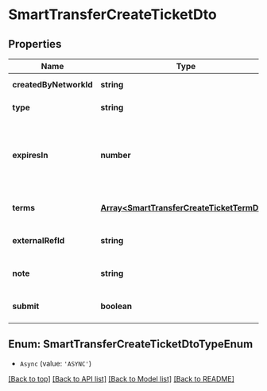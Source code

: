 # SmartTransferCreateTicketDto

## Properties

|Name | Type | Description | Notes|
|------------ | ------------- | ------------- | -------------|
|**createdByNetworkId** | **string** |  | [default to undefined]|
|**type** | **string** |  | [default to undefined]|
|**expiresIn** | **number** | Number of hours after which an OPEN ticket will expire if no term is funded. | [optional] [default to undefined]|
|**terms** | [**Array&lt;SmartTransferCreateTicketTermDto&gt;**](SmartTransferCreateTicketTermDto.md) |  | [optional] [default to undefined]|
|**externalRefId** | **string** |  | [optional] [default to undefined]|
|**note** | **string** |  | [optional] [default to undefined]|
|**submit** | **boolean** |  | [optional] [default to undefined]|


## Enum: SmartTransferCreateTicketDtoTypeEnum


* `Async` (value: `'ASYNC'`)





[[Back to top]](#) [[Back to API list]](../../README.md#documentation-for-api-endpoints) [[Back to Model list]](../../README.md#documentation-for-models) [[Back to README]](../../README.md)
